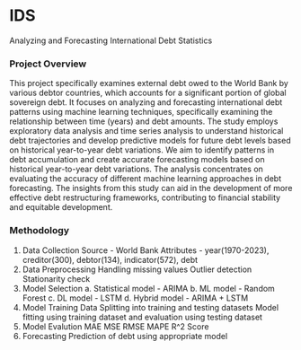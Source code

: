 # IDS
Analyzing and Forecasting International Debt Statistics

### Project Overview
This project specifically examines external debt owed to the World Bank by various debtor countries, which accounts for a significant portion of global sovereign debt. It focuses on analyzing and forecasting international debt patterns using machine learning techniques, specifically examining the relationship between time (years) and debt amounts. The study employs exploratory data analysis and time series analysis to understand historical debt trajectories and develop predictive models for future debt levels based on historical year-to-year debt variations. We aim to identify patterns in debt accumulation and create accurate forecasting models based on historical year-to-year debt variations. The analysis concentrates on evaluating the accuracy of different machine learning approaches in debt forecasting. The insights from this study can aid in the development of more effective debt restructuring frameworks, contributing to financial stability and equitable development.

### Methodology
1. Data Collection
   Source - World Bank
   Attributes - year(1970-2023), creditor(300), debtor(134), indicator(572), debt
2. Data Preprocessing
   Handling missing values
   Outlier detection
   Stationarity check
3. Model Selection
   a. Statistical model - ARIMA
   b. ML model - Random Forest
   c. DL model - LSTM
   d. Hybrid model - ARIMA + LSTM
4. Model Training
   Data Splitting into training and testing datasets
   Model fitting using training dataset and evaluation using testing dataset 
5. Model Evalution
   MAE
   MSE
   RMSE
   MAPE
   R^2 Score
6. Forecasting
    Prediction of debt using appropriate model
